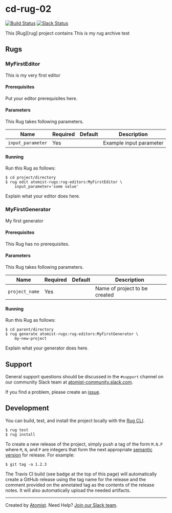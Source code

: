 # cd-rug-02

[![Build Status](https://travis-ci.org/atomisthqa/cd-rug-02.svg?branch=master)](https://travis-ci.org/atomisthqa/cd-rug-02)
[![Slack Status](https://join.atomist.com/badge.svg)](https://join.atomist.com)

This [Rug][rug] project contains This is my rug archive test

## Rugs
### MyFirstEditor

This is my very first editor

#### Prerequisites

Put your editor prerequisites here.

#### Parameters

This Rug takes following parameters.

Name | Required | Default | Description
-----|----------|---------|------------
`input_parameter` | Yes | | Example input parameter

#### Running

Run this Rug as follows:

```
$ cd project/directory
$ rug edit atomist-rugs:rug-editors:MyFirstEditor \
    input_parameter='some value'
```

Explain what your editor does here.

### MyFirstGenerator

My first generator

#### Prerequisites

This Rug has no prerequisites.

#### Parameters

This Rug takes following parameters.

Name | Required | Default | Description
-----|----------|---------|------------
`project_name` | Yes | | Name of project to be created

#### Running

Run this Rug as follows:

```
$ cd parent/directory
$ rug generate atomist-rugs:rug-editors:MyFirstGenerator \
    my-new-project
```

Explain what your generator does here.


## Support

General support questions should be discussed in the `#support`
channel on our community Slack team
at [atomist-community.slack.com][slack].

If you find a problem, please create an [issue][].

[issue]: https://github.com/atomisthqa/cd-rug-02/issues

## Development

You can build, test, and install the project locally with
the [Rug CLI][cli].

[cli]: https://github.com/atomist/rug-cli

```
$ rug test
$ rug install
```

To create a new release of the project, simply push a tag of the form
`M.N.P` where `M`, `N`, and `P` are integers that form the next
appropriate [semantic version][semver] for release.  For example:

[semver]: http://semver.org

```
$ git tag -a 1.2.3
```

The Travis CI build (see badge at the top of this page) will
automatically create a GitHub release using the tag name for the
release and the comment provided on the annotated tag as the contents
of the release notes.  It will also automatically upload the needed
artifacts.

---
Created by [Atomist][atomist].
Need Help?  [Join our Slack team][slack].

[atomist]: https://www.atomist.com/
[slack]: https://join.atomist.com/

